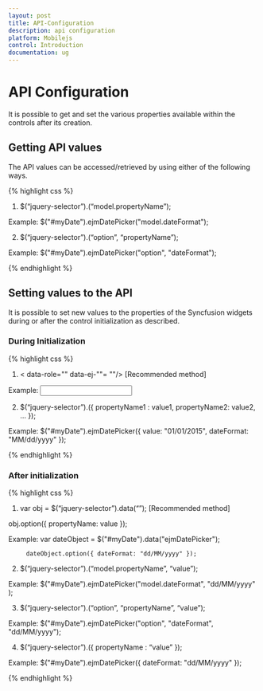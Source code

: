 ```yaml
---
layout: post
title: API-Configuration
description: api configuration
platform: Mobilejs
control: Introduction
documentation: ug
---
```


# API Configuration

It is possible to get and set the various properties available within the controls after its creation.

## Getting API values

The API values can be accessed/retrieved by using either of the following ways.


{% highlight css %}

1. $(“jquery-selector”).<ejm-plugin-name>(“model.propertyName”);

Example:  $("#myDate").ejmDatePicker("model.dateFormat");


2. $(“jquery-selector”).<ejm-plugin-name>(“option”, “propertyName”);

Example:  $("#myDate").ejmDatePicker("option", "dateFormat");

{% endhighlight %}


## Setting values to the API

It is possible to set new values to the properties of the Syncfusion widgets during or after the control initialization as described. 

### During Initialization

{% highlight css %}



1. <<HtmlTag> data-role="<ejm-plug-in-name>" data-ej-"<PropertyName>"= "<value>"/> [Recommended method]

Example:  <input id="myDate" data-role="ejmdatepicker" data-ej-value="01/01/2000" />



2. $(“jquery-selector”).<ejm-plugin-name>({ propertyName1 : value1, propertyName2: value2, … });

Example:  $("#myDate").ejmDatePicker({ value: "01/01/2015", dateFormat: "MM/dd/yyyy" });


{% endhighlight %}

### After initialization

{% highlight css %}

1. var obj = $(“jquery-selector”).data(“<ejm-plugin-name>”);  [Recommended method]

obj.option({ propertyName: value });



Example:  var dateObject = $("#myDate").data("ejmDatePicker");

         dateObject.option({ dateFormat: "dd/MM/yyyy" });





2. $(“jquery-selector”).<ejm-plugin-name>(“model.propertyName”, “value”);

Example:  $("#myDate").ejmDatePicker("model.dateFormat", "dd/MM/yyyy" );





3. $(“jquery-selector”).<ejm-plugin-name>(“option”, “propertyName”, “value”);

Example:  $("#myDate").ejmDatePicker("option", "dateFormat", "dd/MM/yyyy");



4. $(“jquery-selector”).<ejm-plugin-name>({ propertyName : “value” });

Example:  $("#myDate").ejmDatePicker({ dateFormat: "dd/MM/yyyy" });


{% endhighlight %}



